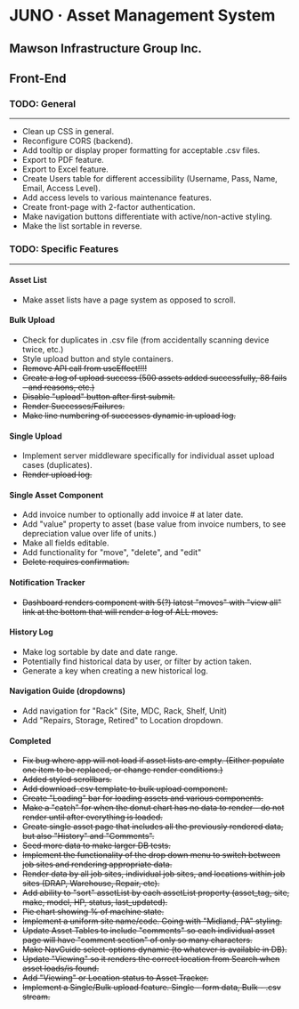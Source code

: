 # JUNO · Asset Management System #
## Mawson Infrastructure Group Inc. ##

## Front-End ##
### TODO: General ###
----
* Clean up CSS in general.
* Reconfigure CORS (backend).
* Add tooltip or display proper formatting for acceptable .csv files.
* Export to PDF feature.
* Export to Excel feature.
* Create Users table for different accessibility (Username, Pass, Name, Email, Access Level).
* Add access levels to various maintenance features.
* Create front-page with 2-factor authentication.
* Make navigation buttons differentiate with active/non-active styling.
* Make the list sortable in reverse.


### TODO: Specific Features ###
-----
#### Asset List ####
* Make asset lists have a page system as opposed to scroll.
#### Bulk Upload ####
* Check for duplicates in .csv file (from accidentally scanning device twice, etc.)
* Style upload button and style containers.
* ~~Remove API call from useEffect!!!!~~
* ~~Create a log of upload success (500 assets added successfully, 88 fails - and reasons, etc.)~~
* ~~Disable "upload" button after first submit.~~
* ~~Render Successes/Failures.~~
* ~~Make line numbering of successes dynamic in upload log.~~
#### Single Upload ####
* Implement server middleware specifically for individual asset upload cases (duplicates).
* ~~Render upload log.~~
#### Single Asset Component ####
* Add invoice number to optionally add invoice # at later date.
* Add "value" property to asset (base value from invoice numbers, to see depreciation value over life of units.)
* Make all fields editable.
* Add functionality for "move", "delete", and "edit"
* ~~Delete requires confirmation.~~
#### Notification Tracker ####
* ~~Dashboard renders component with 5(?) latest "moves" with "view all" link at the bottom that will render a log of ALL moves.~~
#### History Log ###
* Make log sortable by date and date range.
* Potentially find historical data by user, or filter by action taken.
* Generate a key when creating a new historical log.
#### Navigation Guide (dropdowns) ####
* Add navigation for "Rack" (Site, MDC, Rack, Shelf, Unit)
* Add "Repairs, Storage, Retired" to Location dropdown.
#### Completed ####
* ~~Fix bug where app will not load if asset lists are empty. (Either populate one item to be replaced, or change render conditions.)~~
* ~~Added styled scrollbars.~~
* ~~Add download .csv template to bulk upload component.~~
* ~~Create "Loading" bar for loading assets and various components.~~
* ~~Make a "catch" for when the donut chart has no data to render - do not render until after everything is loaded.~~
* ~~Create single asset page that includes all the previously rendered data, but also "History" and "Comments".~~
* ~~Seed more data to make larger DB tests.~~
* ~~Implement the functionality of the drop down menu to switch between job sites and rendering appropriate data.~~
* ~~Render data by all job sites, individual job sites, and locations within job sites (DRAP, Warehouse, Repair, etc).~~
* ~~Add ability to "sort" assetList by each assetList property (asset_tag, site, make, model, HP, status, last_updated).~~
* ~~Pie chart showing % of machine state.~~
* ~~Implement a uniform site name/code. Going with "Midland, PA" styling.~~
* ~~Update Asset Tables to include "comments" so each individual asset page will have "comment section" of only so many characters.~~
* ~~Make NavGuide select-options dynamic (to whatever is available in DB).~~
* ~~Update "Viewing" so it renders the correct location from Search when asset loads/is found.~~
* ~~Add "Viewing" or Location status to Asset Tracker.~~
* ~~Implement a Single/Bulk upload feature. Single - form data, Bulk - .csv stream.~~